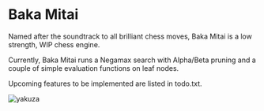 # Baka Mitai

Named after the soundtrack to all brilliant chess moves, Baka Mitai is a low
strength, WIP chess engine.

Currently, Baka Mitai runs a Negamax search with Alpha/Beta pruning and
a couple of simple evaluation functions on leaf nodes. 

Upcoming features to be implemented are listed in todo.txt.

![yakuza](https://i.redd.it/yaa8z9jfwu451.png)

